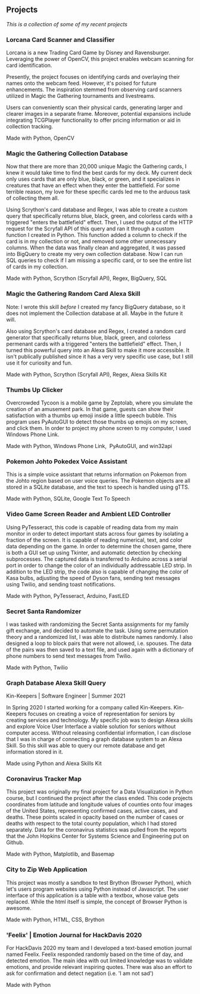 
## Projects

*This is a collection of some of my recent projects*

### Lorcana Card Scanner and Classifier

Lorcana is a new Trading Card Game by Disney and Ravensburger. Leveraging the power of OpenCV, this project enables webcam scanning for card identification.

Presently, the project focuses on identifying cards and overlaying their names onto the webcam feed. However, it's poised for future enhancements. The inspiration stemmed from observing card scanners utilized in Magic the Gathering tournaments and livestreams.

Users can conveniently scan their physical cards, generating larger and clearer images in a separate frame. Moreover, potential expansions include integrating TCGPlayer functionality to offer pricing information or aid in collection tracking.

Made with Python, OpenCV

### Magic the Gathering Collection Database

Now that there are more than 20,000 unique Magic the Gathering cards, I knew it would take time to find the best cards for my deck. 
My current deck only uses cards that are only blue, black, or green, and it specializes in creatures that have an effect when they enter the battlefield. For some terrible reason, my love for these specific cards led me to the arduous task of collecting them all.

Using Scrython's card database and Regex, I was able to create a custom query that specifically returns blue, black, green, and colorless cards with a triggered "enters the battlefield" effect. Then, I used the output of the HTTP request for the Scryfall API of this query and ran it through a custom function I created in Python. This function added a column to check if the card is in my collection or not, and removed some other unnecessary columns. When the data was finally clean and aggregated, it was passed into BigQuery to create my very own collection database. Now I can run SQL queries to check if I am missing a specific card, or to see the entire list of cards in my collection.

Made with Python, Scrython (Scryfall API), Regex, BigQuery, SQL

### Magic the Gathering Random Card Alexa Skill

Note: I wrote this skill *before* I created my fancy BigQuery database, so it does not implement the Collection database at all. Maybe in the future it will.

Also using Scrython's card database and Regex, I created a random card generator that specifically returns blue, black, green, and colorless permenant cards with a triggered "enters the battlefield" effect. Then, I turned this powerful query into an Alexa Skill to make it more accessible. It isn't publically published since it has a very very specific use case, but I still use it for curiosity and fun.

Made with Python, Scrython (Scryfall API), Regex, Alexa Skills Kit

### Thumbs Up Clicker

Overcrowded Tycoon is a mobile game by Zeptolab, where you simulate the creation of an amusement park. In that game, guests can show their satisfaction with a thumbs up emoji inside a little speech bubble. This program uses PyAutoGUI to detect those thumbs up emojis on my screen, and click them. In order to project my phone screen to my computer, I used Windows Phone Link.

Made with Python, Windows Phone Link,  PyAutoGUI, and win32api

### Pokemon Johto Pokedex Voice Assistant 

This is a simple voice assistant that returns information on Pokemon from the Johto region based on user voice queries. 
The Pokemon objects are all stored in a SQLite database, and the text to speech is handled using gTTS.

Made with Python, SQLite, Google Text To Speech

### Video Game Screen Reader and Ambient LED Controller

Using PyTesseract, this code is capable of reading data from my main monitor in order to detect important stats across four games by isolating a fraction of the screen. 
It is capable of reading numerical, text, and color data depending on the game. 
In order to determine the chosen game, there is both a GUI set up using Tkinter, and automatic detection by checking subprocesses. 
The captured data is transferred to Arduino across a serial port in order to change the color of an individually addressable LED strip.
In addition to the LED strip, the code also is capable of changing the color of Kasa bulbs, adjusting the speed of Dyson fans, sending text messages using Twilio, and sending toast notifications.

Made with Python, PyTesseract, Arduino, FastLED

### Secret Santa Randomizer 

I was tasked with randomizing the Secret Santa assignments for my family gift exchange, and decided to automate the task. 
Using some permutation theory and a randomized list, I was able to distribute names randomly. I also designed a loop to block pairs that were not allowed, i.e. spouses. 
The data of the pairs was then saved to a text file, and used again with a dictionary of phone numbers to send text messages from Twilio.

Made with Python, Twilio

### Graph Database Alexa Skill Query

Kin-Keepers | Software Engineer | Summer 2021

In Spring 2020 I started working for a company called Kin-Keepers. Kin-Keepers focuses on creating a voice of representation for seniors by creating services and technology. 
My specific job was to design Alexa skills and explore Voice User Interface a viable solution for seniors without computer access. 
Without releasing confidential information, I can disclose that I was in charge of connecting a graph database system to an Alexa Skill. So this skill was able to query our remote database and get information stored in it. 

Made using Python and Alexa Skills Kit

### Coronavirus Tracker Map 

This project was originally my final project for a Data Visualization in Python course, but I continued the project after the class ended. 
This code projects coordinates from latitude and longitude values of counties onto four images of the United States, representing confirmed cases, active cases, and deaths. 
These points scaled in opacity based on the number of cases or deaths with respect to the total county population, which I had stored separately.
Data for the coronavirus statistics was pulled from the reports that the John Hopkins Center for Systems Science and Engineering put on Github.

Made with Python, Matplotlib, and Basemap

### City to Zip Web Application

This project was mostly a sandbox to test Brython (Browser Python), which let's users program websites using Python instead of Javascript. 
The user interface of this application is a table with a textbox, whose value gets replaced. While the html itself is simple, the concept of Browser Python is awesome.

Made with Python, HTML, CSS, Brython

### 'Feelix' | Emotion Journal for HackDavis 2020 

For HackDavis 2020 my team and I developed a text-based emotion journal named Feelix. 
Feelix responded randomly based on the time of day, and detected emotion. 
The main idea with out limited knowledge was to validate emotions, and provide relevant inspiring quotes. 
There was also an effort to ask for confirmation and detect negation (i.e. 'I am not sad')

Made with Python
